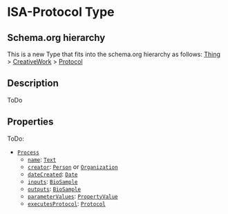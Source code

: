# ISA-Protocol Type

## Schema.org hierarchy

This is a new Type that fits into the schema.org hierarchy as follows:
[Thing](http://schema.org/Thing) > [CreativeWork](http://schema.org/CreativeWork) > [Protocol]()

## Description

ToDo

## Properties

ToDo:
- [`Process`](https://isa-specs.readthedocs.io/en/latest/isajson.html#process-schema-json)
  - [`name`](): [`Text`](https://schema.org/Text)
  - [`creator`](http://schema.org/Creator): [`Person`](https://schema.org/Person) or [`Organization`](https://schema.org/Organization)
  - [`dateCreated`](): [`Date`](https://schema.org/Date)
  - [`inputs`](): [`BioSample`](https://bioschemas.org/types/BioSample/0.1-RELEASE-2019_06_19)
  - [`outputs`](): [`BioSample`](https://bioschemas.org/types/BioSample/0.1-RELEASE-2019_06_19)
  - [`parameterValues`](): [`PropertyValue`](https://schema.org/PropertyValue)
  - [`executesProtocol`](): [`Protocol`]()



